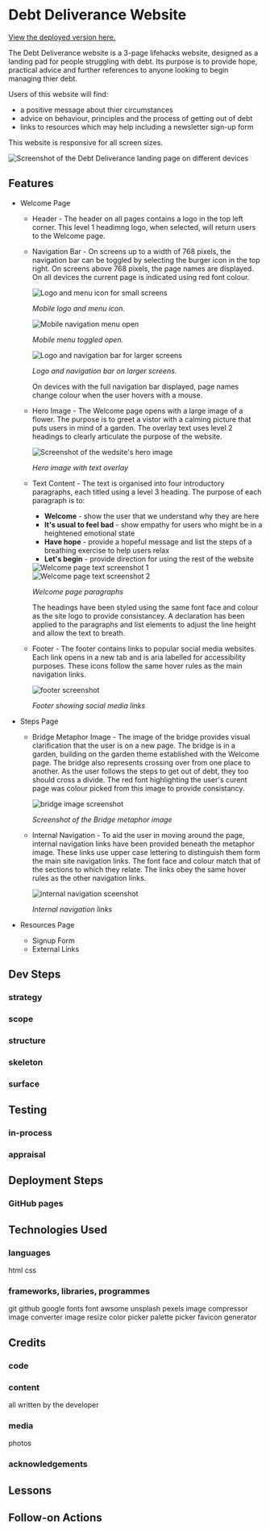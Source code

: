 # Debt Deliverance Website

[View the deployed version here.](https://duffew.github.io/debt-deliverance/)

The Debt Deliverance website is a 3-page lifehacks website, designed as a landing pad for people struggling with debt. Its purpose is to provide hope, practical advice and further references to anyone looking to begin managing thier debt.

Users of this website will find: 
+ a positive message about thier circumstances 
+ advice on behaviour, principles and the process of getting out of debt
+ links to resources which may help including a newsletter sign-up form

This website is responsive for all screen sizes.

<img src="assets/screenshots/Screenshot-2024-07-16 083300.png" alt="Screenshot of the Debt Deliverance landing page on different devices">

## Features

+ Welcome Page

    - Header - The header on all pages contains a logo in the top left corner. This level 1 headimng logo, when selected, will return users to the Welcome page.

    - Navigation Bar - On screens up to a width of 768 pixels, the navigation bar can be toggled by selecting the burger icon in the top right. On screens above 768 pixels, the page names are displayed. On all devices the current page is indicated using red font colour.
    
        <img src="assets/screenshots/mobile_logo_menu.png" alt="Logo and menu icon for small screens"> 
        
        *Mobile logo and menu icon.*
        
        <img src="assets/screenshots/mobile_menu_open.png" alt="Mobile navigation menu open"> 
        
        *Mobile menu toggled open.*
        
        <img src="assets/screenshots/large_screen_navbr.png" alt="Logo and navigation bar for larger screens"> 
        
        *Logo and navigation bar on larger screens.*

        On devices with the full navigation bar displayed, page names change colour when the user hovers with a mouse.

    - Hero Image - The Welcome page opens with a large image of a flower. The purpose is to greet a vistor with a calming picture that puts users in mind of a garden. The overlay text uses level 2 headings to clearly articulate the purpose of the website.

        <img src="assets/screenshots/hero_image.png" alt="Screenshot of the wedsite's hero image"> 
        
        *Hero image with text overlay*

    - Text Content - The text is organised into four introductory paragraphs, each titled using a level 3 heading. The purpose of each paragraph is to:
        - **Welcome** - show the user that we understand why they are here
        - **It's usual to feel bad** - show empathy for users who might be in a heightened emotional state
        - **Have hope** - provide a hopeful message and list the steps of a breathing exercise to help users relax
        - **Let's begin** - provide direction for using the rest of the website

        <img src="assets/screenshots/welcome_page1.png" alt="Welcome page text screenshot 1">
        <img src="assets/screenshots/welcome_page2.png" alt="Welcome page text screenshot 2">

        *Welcome page paragraphs*

        The headings have been styled using the same font face and colour as the site logo to provide consistancey. A declaration has been applied to the paragraphs and list elements to adjust the line height and allow the text to breath.

    - Footer - The footer contains links to popular social media websites. Each link opens in a new tab and is aria labelled for accessibility purposes. These icons follow the same hover rules as the main navigation links.

        <img src="assets/screenshots/footer.png" alt="footer screenshot">

        *Footer showing social media links*

+ Steps Page
    - Bridge Metaphor Image - The image of the bridge provides visual clarification that the user is on a new page. The bridge is in a garden, building on the garden theme established with the Welcome page. The bridge also represents crossing over from one place to another. As the user follows the steps to get out of debt, they too should cross a divide. The red font highlighting the user's curent page was colour picked from this image to provide consistancy.

        <img src="assets/screenshots/bridge.png" alt="bridge image screenshot">

        *Screenshot of the Bridge metaphor image*

    - Internal Navigation - To aid the user in moving around the page, internal navigation links have been provided beneath the metaphor image. These links use upper case lettering to distinguish them form the main site navigation links. The font face and colour match that of the sections to which they relate. The links obey the same hover rules as the other navigation links.

        <img src="assets/screenshots/internal_nav_links.png" alt="internal navigation sceenshot">

        *Internal navigation links*

+ Resources Page
    - Signup Form
    - External Links

## Dev Steps
### strategy
### scope
### structure
### skeleton
### surface

## Testing
### in-process
### appraisal

## Deployment Steps
### GitHub pages

## Technologies Used
### languages
html
css
### frameworks, libraries, programmes
git
github
google fonts
font awsome
unsplash
pexels
image compressor
image converter
image resize
color picker
palette picker
favicon generator

## Credits
### code
### content
all written by the developer
### media
photos
### acknowledgements

## Lessons

## Follow-on Actions
